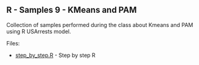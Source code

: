 R - Samples 9 - KMeans and PAM
------------------------------

Collection of samples performed during the class about Kmeans and PAM using R USArrests model.

Files: 

 * [step_by_step.R](step_by_step.R) - Step by step R
 
